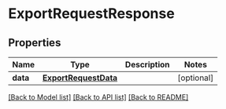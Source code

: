 # ExportRequestResponse

## Properties
Name | Type | Description | Notes
------------ | ------------- | ------------- | -------------
**data** | [**ExportRequestData**](ExportRequestData.md) |  | [optional] 

[[Back to Model list]](../README.md#documentation-for-models) [[Back to API list]](../README.md#documentation-for-api-endpoints) [[Back to README]](../README.md)


